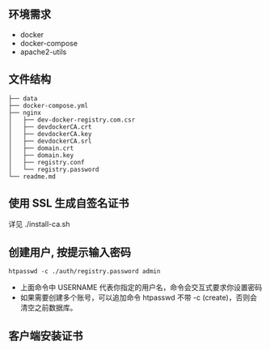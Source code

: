 ## 环境需求

- docker
- docker-compose
- apache2-utils

## 文件结构

```
├── data
├── docker-compose.yml
├── nginx
│   ├── dev-docker-registry.com.csr
│   ├── devdockerCA.crt
│   ├── devdockerCA.key
│   ├── devdockerCA.srl
│   ├── domain.crt
│   ├── domain.key
│   ├── registry.conf
│   └── registry.password
└── readme.md

```
## 使用 SSL 生成自签名证书

详见 ./install-ca.sh

## 创建用户, 按提示输入密码
```
htpasswd -c ./auth/registry.password admin
```

- 上面命令中 USERNAME 代表你指定的用户名，命令会交互式要求你设置密码
- 如果需要创建多个账号，可以追加命令 htpasswd 不带 -c (create)，否则会清空之前数据库。

## 客户端安装证书